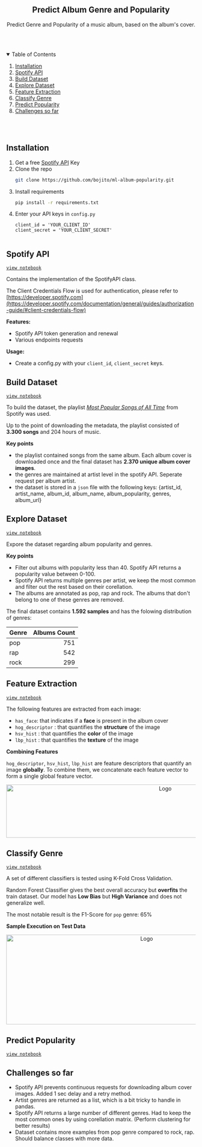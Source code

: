 <!-- PROJECT LOGO -->
<p align="center">
  <h2 align="center">Predict Album Genre and Popularity</h2>
  <p align="center">
    Predict Genre and Popularity of a music album, based on the album's cover.
  </p>
  <br>
  <br>
</p>


<!-- TABLE OF CONTENTS -->
<details open="open">
  <summary>Table of Contents</summary>
  <ol>
      <li>
      <a href="#installation">Installation</a>
    </li>
    <li>
      <a href="#spotify-api">Spotify API</a>
    </li>
    <li>
      <a href="#build-dataset">Build Dataset</a>
    </li>
        <li>
      <a href="#explore-dataset">Explore Dataset</a>
    </li>
     </li>
    <li>
      <a href="#feature-extraction">Feature Extraction</a>
    </li>
     <li>
      <a href="#classify-genre">Classify Genre</a>
    </li>
    <li>
      <a href="#predict-popularity">Predict Popularity</a>
    </li>
    <li>
      <a href="#challenges-so-far">Challenges so far</a>
    </li>
  </ol>
  <br>
  <br>
</details>
 

## Installation 

1. Get a free [Spotify API](https://developer.spotify.com/) Key
2. Clone the repo
   ```sh
   git clone https://github.com/bojito/ml-album-popularity.git
   ```
3. Install requirements  
   ```sh
   pip install -r requirements.txt
   ```
4. Enter your API keys in `config.py`
   ```JS
   client_id = 'YOUR_CLIENT_ID'
   client_secret = 'YOUR_CLIENT_SECRET'
  
## Spotify API    

[`view notebook`](https://nbviewer.jupyter.org/github/bojito/ml-album-popularity/blob/main/1%20-%20Spotify%20API.ipynb)
  
Contains the implementation of the SpotifyAPI class. 

The Client Credentials Flow is used for authentication, please refer to [https://developer.spotify.com](https://developer.spotify.com/documentation/general/guides/authorization-guide/#client-credentials-flow)

**Features:**
* Spotify API token generation and renewal
* Various endpoints requests

**Usage:**
* Create a config.py with your `client_id`, `client_secret` keys.



## Build Dataset

[`view notebook`](https://nbviewer.jupyter.org/github/bojito/ml-album-popularity/blob/main/2%20-%20Build%20Dataset.ipynb)

To build the dataset, the playlist [*Most Popular Songs of All Time*](https://open.spotify.com/playlist/4o8NBsWreC3OnKePUYw0dg?si=KfEHTYmESlORo6CeDsf1bg) from Spotify was used.

Up to the point of downloading the metadata, the playlist consisted of **3.300 songs** and 204 hours of music.

**Key points**

* the playlist contained songs from the same album. Each album cover is downloaded once and the final dataset has **2.370 unique album cover images**.
* the genres are maintained at artist level in the spotify API. Seperate request per album artist.
* the dataset is stored in a `json` file with the following keys: {artist_id, artist_name, album_id, album_name, album_popularity, genres, album_url}


## Explore Dataset 

[`view notebook`](https://nbviewer.jupyter.org/github/bojito/ml-album-popularity/blob/main/3%20-%20Explore%20Dataset.ipynb)

Expore the dataset regarding album popularity and genres. 

**Key points**

* Filter out albums with popularity less than 40. Spotify API returns a popularity value between 0-100.
* Spotify API returns multiple genres per artist, we keep the most common and filter out the rest based on their corellation.
* The albums are annotated as pop, rap and rock. The albums that don't belong to one of these genres are removed. 



The final dataset contains **1.592 samples** and has the folowing distribution of genres:

| Genre         | Albums Count      | 
| ------------- |-----------:| 
| pop           |         751| 
| rap           |         542| 
| rock          |         299| 



## Feature Extraction 

[`view notebook`](https://nbviewer.jupyter.org/github/bojito/ml-album-popularity/blob/main/4%20-%20Extract%20Features.ipynb)

The following features are extracted from each image:

* `has_face`: that indicates if a **face** is present in the album cover
* `hog_descriptor` : that quantifies the **structure** of the image  
* `hsv_hist` : that quantifies the **color** of the image
* `lbp_hist` : that quantifies the **texture** of the image

**Combining Features**

`hog_descriptor`, `hsv_hist`, `lbp_hist` are  feature descriptors that quantify an image **globally**.  To combine them, we concatenate each feature vector to form a single global feature vector. 

<p align="center">
  <a>
    <img src="other/features.png" alt="Logo" width="830" height="141">
  </a>
</p>

## Classify Genre

[`view notebook`](https://nbviewer.jupyter.org/github/bojito/ml-album-popularity/blob/main/6%20-%20Classify%20Genre.ipynb)

A set of different classifiers is tested using K-Fold Cross Validation. 

Random Forest Classifier gives the best overall accuracy but **overfits** the train dataset. Our model has **Low Bias** but **High Variance** and does not generalize well.

The most notable result is the F1-Score for `pop` genre: 65%

**Sample Execution on Test Data**

<p align="center">
  <a>
    <img src="other/pred_test.png" alt="Logo" width="731" height="238">
  </a>
</p>

## Predict Popularity

[`view notebook`](https://nbviewer.jupyter.org/github/bojito/ml-album-popularity/blob/main/5%20-%20Predict%20Popularity.ipynb)


## Challenges so far 

* Spotify API prevents continuous requests for downloading album cover images. Added 1 sec delay and a retry method.
* Artist genres are returned as a list, which is a bit tricky to handle in pandas. 
* Spotify API returns a large number of different genres. Had to keep the most common ones by using corellation matrix. (Perform clustering for better results)
* Dataset contains more examples from pop genre compared to rock, rap. Should balance classes with more data.
